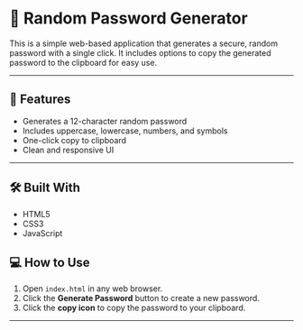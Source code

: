 # 🔐 Random Password Generator

This is a simple web-based application that generates a secure, random password with a single click. It includes options to copy the generated password to the clipboard for easy use.

---

## 🚀 Features

- Generates a 12-character random password
- Includes uppercase, lowercase, numbers, and symbols
- One-click copy to clipboard
- Clean and responsive UI

---

## 🛠️ Built With

- HTML5
- CSS3
- JavaScript 


## 💻 How to Use

1. Open `index.html` in any web browser.
2. Click the **Generate Password** button to create a new password.
3. Click the **copy icon** to copy the password to your clipboard.

---
